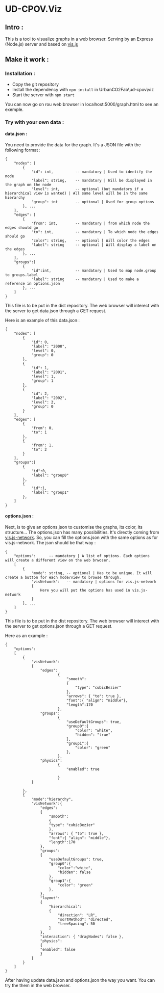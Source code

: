 # UD-CPOV.Viz 
## Intro :
This is a tool to visualize graphs in a web browser. Serving by an Express (Node.js) server and based on [vis.js](https://almende.github.io/vis/)

## Make it work :
### Installation :
* Copy the git repository
* Install the dependency with `npm install` in UrbanCO2Fab\ud-cpov\viz
* Start the server with `npm start`

You can now go on rou web browser in localhost:5000/graph.html to see an exemple.

### Try with your own data :
#### data.json :
You need to provide the data for the graph. It's a JSON file with the following format :
```
{
    "nodes": [
        {
            "id": int,          -- mandatory | Used to identify the node
            "label": string,    -- mandatory | Will be displayed in the graph on the node
            "level": int,       -- optional (but mandatory if a hierarchical view is wanted) | All same level will be in the same hierarchy
            "group": int        -- optional | Used for group options
        }, ...
    ],
    "edges": [
        {
            "from": int,        -- mandatory | from which node the edges should go
            "to": int,          -- mandatory | To which node the edges should go
            "color": string,    -- optional | Will color the edges
            "label": string     -- optional | Will display a label on the edges 
        }, ...
    ],
    "groups":[
        {
            "id":int,           -- mandatory | Used to map node.group to groups.label
            "label": string     -- mandatory | Used to make a reference in options.json
        }, ...
    ]
}
```
This file is to be put in the dist repository. The web browser will interect with the server to get data.json through a GET request.

Here is an example of this data.json :
```
{
    "nodes": [
        {
            "id": 0,
            "label": "2000",
            "level": 0,
            "group": 0
        },
        {
            "id": 1,
            "label": "2001",
            "level": 1,
            "group": 1
        },
        {
            "id": 2,
            "label": "2002",
            "level": 2,
            "group": 0
        }
    ],
    "edges": [
        {
            "from": 0,
            "to": 1
        },
        {
            "from": 1,
            "to": 2
        }
    ],
    "groups":[
        {
            "id":0,
            "label": "group0"
        },
        {
            "id":1,
            "label": "group1"
        },
    ]
}
```

#### options.json :
Next, is to give an options.json to customise the graphs, its color, its structure...
The options.json has many possibilities. It's directly coming from [vis.js-network](https://almende.github.io/vis/docs/network/).
So, you can fill the options.json with the same options as for vis.js-network.
The json should be that way :
```
{
    "options":      -- mandatory | A list of options. Each options will create a different view on the web brwoser.
    [
        {
            "mode": string, -- optional | Has to be unique. It will create a button for each mode/view to browse through.
            "visNetwork":   -- mandatory | options for vis.js-network
            {
                Here you will put the options has used in vis.js-network
            }       
        }, ...
    ]
}
```

This file is to be put in the dist repository. The web browser will interect with the server to get options.json through a GET request.

Here as an example :
```
{
    "options":
    [
        {
            "visNetwork":
            {
                "edges": 
                        {
                            "smooth": 
                            {
                                "type": "cubicBezier"
                            },
                            "arrows": { "to": true },
                            "font":{ "align": "middle"},
                            "length":170
                        },
                "groups":
                        {
                            "useDefaultGroups": true,
                            "group0":{
                                "color": "white",
                                "hidden": "true"
                            },
                            "group1":{
                                "color": "green"
                            },
                        },
                "physics":
                        {
                            "enabled": true

                        }
            }
            
        },
        {
            "mode":"hierarchy",
            "visNetwork":{
                "edges": 
                {
                    "smooth": 
                    {
                    "type": "cubicBezier"
                    },
                    "arrows": { "to": true },
                    "font":{ "align": "middle"},
                    "length":170
                },
                "groups":
                {
                    "useDefaultGroups": true,
                    "group0":{
                        "color":"white",
                        "hidden": false
                    },
                    "group1":{
                        "color": "green"
                    },
                },
                "layout": 
                {
                    "hierarchical": 
                    {
                        "direction": "LR",
                        "sortMethod": "directed",
                        "treeSpacing": 50
                    }
                },
                "interaction": { "dragNodes": false },
                "physics": 
                {
                "enabled": false
                }
            }
        }
    ]
}
```

After having update data.json and options.json the way you want. You can try the them in the web browser.
